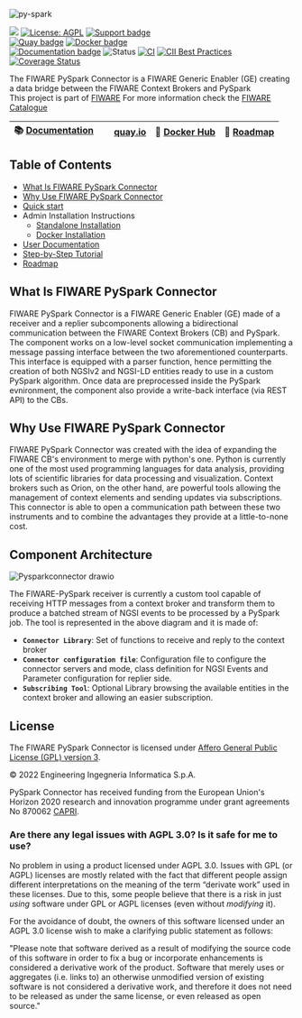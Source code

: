 ![py-spark](https://github.com/Engineering-Research-and-Development/fiware-orion-pyspark-connector/assets/103200695/2eec9346-b576-4f8d-84cb-ad57b49ce6f3)


[![](https://nexus.lab.fiware.org/static/badges/chapters/core.svg)](https://www.fiware.org/developers/catalogue/)
[![License: AGPL](https://img.shields.io/github/license/Engineering-Research-and-Development/iotagent-opcua.svg)](https://opensource.org/licenses/AGPL-3.0)
[![Support badge](https://img.shields.io/badge/tag-fiware+pyspark-orange.svg?logo=stackoverflow)](https://stackoverflow.com/questions/tagged/fiware+pyspark)
<br/>
[![Quay badge](https://img.shields.io/badge/quay.io-fiware%2Fpyspark--connector-grey?logo=red%20hat&labelColor=EE0000)](https://quay.io/repository/fiware/pyspark-connector)
[![Docker badge](https://img.shields.io/badge/docker-rdlabengpa%2fiware--orion--pyspark--connector-blue?logo=docker)](https://hub.docker.com/r/rdlabengpa/fiware-orion-pyspark-connector)
<br/>
[![Documentation badge](https://readthedocs.org/projects/fiware-orion-pyspark-connector/badge/?version=latest)](https://fiware-orion-pyspark-connector.readthedocs.io)
![Status](https://nexus.lab.fiware.org/repository/raw/public/badges/statuses/incubating.svg)
[![CI](https://github.com/Engineering-Research-and-Development/fiware-orion-pyspark-connector/workflows/CI/badge.svg)](https://github.com/Engineering-Research-and-Development/fiware-orion-pyspark-connector/actions?query=workflow%3ACI)
[![CII Best Practices](https://bestpractices.coreinfrastructure.org/projects/6113/badge)](https://bestpractices.coreinfrastructure.org/projects/6113)
[![Coverage Status](https://coveralls.io/repos/github/Engineering-Research-and-Development/fiware-orion-pyspark-connector/badge.svg?branch=increase-coverage-2)](https://coveralls.io/github/Engineering-Research-and-Development/fiware-orion-pyspark-connector?branch=increase-coverage-2)


The FIWARE PySpark Connector is a FIWARE Generic Enabler (GE) creating a data bridge between the FIWARE Context Brokers and PySpark
<br/>
This project is part of [FIWARE](https://www.fiware.org/) For more information check the [FIWARE Catalogue](https://github.com/FIWARE/catalogue/tree/master/core)

| :books: [Documentation](https://fiware-orion-pyspark-connector.readthedocs.io/en/latest/) | <img style="height:1em" src="https://quay.io/static/img/quay_favicon.png"/> [quay.io](https://quay.io/repository/fiware/pyspark-connector)  | :whale: [Docker Hub](https://hub.docker.com/r/rdlabengpa/fiware-orion-pyspark-connector) | :dart: [Roadmap](https://github.com/Engineering-Research-and-Development/fiware-orion-pyspark-connector/blob/main/docs/roadmap.md) |
| -------------------------------------------------------------------------------- | --------------------------------------------------------- | ---------------------------------------------------------------------------------------------------------------------- | --- |
 
## Table of Contents

- [What Is FIWARE PySpark Connector](#what-is-fiware-pyspark-connector)
- [Why Use FIWARE PySpark Connector](#why-use-fiware-pyspark-connector)
- [Quick start](docs/step_by_step.md#how-to-develop-an-ngsi-integrated-custom-algorithm-with-fiware-pyspark-connector)
- Admin Installation Instructions
  - [Standalone Installation](docs/requirements.md)
  - [Docker Installation](docs/docker.md)
- [User Documentation](docs/quick_start.md)
- [Step-by-Step Tutorial](docs/step_by_step.md)
- [Roadmap](docs/roadmap.md)


## What Is FIWARE PySpark Connector
FIWARE PySpark Connector is a FIWARE Generic Enabler (GE) made of a receiver and a replier subcomponents allowing a bidirectional communication between the FIWARE Context Brokers (CB) and PySpark. The component works on a low-level socket communication implementing a message passing interface between the two aforementioned counterparts. This interface is equipped with a parser function, hence permitting the creation of both NGSIv2 and NGSI-LD entities ready to use in a custom PySpark algorithm. Once data are preprocessed inside the PySpark evnironment, the component also provide a write-back interface (via REST API) to the CBs.


## Why Use FIWARE PySpark Connector
FIWARE PySpark Connector was created with the idea of expanding the FIWARE CB's environment to merge with python's one. Python is currently one of the most used programming languages for data analysis, providing lots of scientific libraries for data processing and visualization. Context brokers such as Orion, on the other hand, are powerful tools allowing the management of context elements and sending updates via subscriptions. This connector is able to open a communication path between these two instruments and to combine the advantages they provide at a little-to-none cost.


## Component Architecture
![Pysparkconnector drawio](https://user-images.githubusercontent.com/103200695/171157871-a3904c76-e961-45d5-ad01-507604944ad2.png)


The FIWARE-PySpark receiver is currently a custom tool capable of receiving HTTP messages from a context broker and transform them to produce a batched stream of NGSI events to be processed by a PySpark job.
The tool is represented in the above diagram and it is made of:


-   **`Connector Library`**: Set of functions to receive and reply to the context broker
-   **`Connector configuration file`**: Configuration file to configure the connector servers and mode, class definition for NGSI Events and Parameter configuration for replier side.
-   **`Subscribing Tool`**: Optional Library browsing the available entities in the context broker and allowing an easier subscription.


## License

The FIWARE PySpark Connector is licensed under [Affero General Public License (GPL) version 3](https://github.com/Engineering-Research-and-Development/fiware-orion-pyspark-connector/blob/main/LICENSE.txt).

© 2022 Engineering Ingegneria Informatica S.p.A.

PySpark Connector has received funding from the European Union's Horizon 2020 research and innovation programme under grant agreements No  870062 [CAPRI](https://www.capri-project.com/).


### Are there any legal issues with AGPL 3.0? Is it safe for me to use?

No problem in using a product licensed under AGPL 3.0. Issues with GPL (or AGPL) licenses are mostly related with the
fact that different people assign different interpretations on the meaning of the term “derivate work” used in these
licenses. Due to this, some people believe that there is a risk in just _using_ software under GPL or AGPL licenses
(even without _modifying_ it).

For the avoidance of doubt, the owners of this software licensed under an AGPL 3.0 license wish to make a clarifying
public statement as follows:

"Please note that software derived as a result of modifying the source code of this software in order to fix a bug or
incorporate enhancements is considered a derivative work of the product. Software that merely uses or aggregates (i.e.
links to) an otherwise unmodified version of existing software is not considered a derivative work, and therefore it
does not need to be released as under the same license, or even released as open source."
